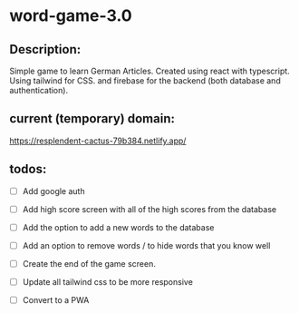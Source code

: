 # word-game-3.0

## Description:
Simple game to learn German Articles. Created using react with typescript. Using tailwind for CSS. and firebase for the backend (both database and authentication).

## current (temporary) domain:
https://resplendent-cactus-79b384.netlify.app/

## todos:

- [ ] Add google auth
- [ ] Add high score screen with all of the high scores from the database
- [ ] Add the option to add a new words to the database
- [ ] Add an option to remove words / to hide words that you know well
- [ ] Create the end of the game screen.
- [ ] Update all tailwind css to be more responsive 
- [ ] Convert to a PWA



